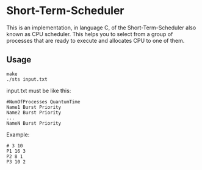 # Short-Term-Scheduler
This is an implementation, in language C, of the Short-Term-Scheduler also known as CPU scheduler. This helps you to select from a group of processes that are ready to execute and allocates CPU to one of them.
## Usage
```
make
./sts input.txt
```
input.txt must be like this:
```
#NumOfProcesses QuantumTime
Name1 Burst Priority
Name2 Burst Priority
...
NameN Burst Priority
```

Example:
```
# 3 10
P1 16 3
P2 8 1
P3 10 2
```
